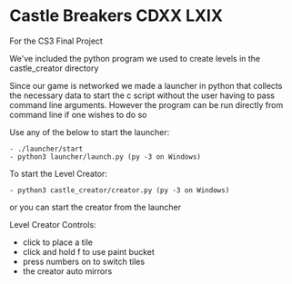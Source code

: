 # Castle Breakers CDXX LXIX

For the CS3 Final Project

We've included the python program we used to create levels in the castle_creator directory

Since our game is networked we made a launcher in python that collects the necessary data to start the c script without the user having to pass command line arguments. However the program can be run directly from command line if one wishes to do so

Use any of the below to start the launcher:

	- ./launcher/start
	- python3 launcher/launch.py (py -3 on Windows)

To start the Level Creator:

	- python3 castle_creator/creator.py (py -3 on Windows)
or you can start the creator from the launcher

Level Creator Controls:

- click to place a tile
- click and hold f to use paint bucket
- press numbers on to switch tiles
- the creator auto mirrors
